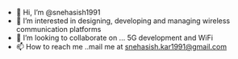 - 👋 Hi, I’m @snehasish1991
- 👀 I’m interested in designing, developing and managing wireless communication platforms
- 💞️ I’m looking to collaborate on ... 5G development and WiFi
- 📫 How to reach me ..mail me at snehasish.kar1991@gmail.com

<!---
snehasish1991/snehasish1991 is a ✨ special ✨ repository because its `README.md` (this file) appears on your GitHub profile.
You can click the Preview link to take a look at your changes.
--->
